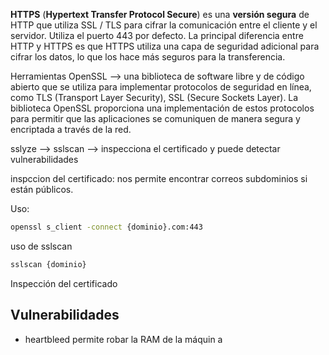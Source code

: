 
**HTTPS** (**Hypertext Transfer Protocol Secure**) es una **versión segura** de HTTP que utiliza SSL / TLS para cifrar la comunicación entre el cliente y el servidor. Utiliza el puerto 443 por defecto. La principal diferencia entre HTTP y HTTPS es que HTTPS utiliza una capa de seguridad adicional para cifrar los datos, lo que los hace más seguros para la transferencia.

Herramientas
OpenSSL --> una biblioteca de software libre y de código abierto que se utiliza para implementar protocolos de seguridad en línea, como TLS (Transport Layer Security), SSL (Secure Sockets Layer). La biblioteca OpenSSL proporciona una implementación de estos protocolos para permitir que las aplicaciones se comuniquen de manera segura y encriptada a través de la red.

sslyze -->
sslscan --> inspecciona el certificado y puede detectar vulnerabilidades 

inspccion del certificado:
nos permite encontrar correos subdominios si están públicos.

Uso:
```sh fold:"Connexion con openssl"
openssl s_client -connect {dominio}.com:443
```


uso de sslscan
```sh fold:"uso0 de sslscan"
sslscan {dominio}
```



Inspección del certificado


## Vulnerabilidades
- heartbleed permite robar la RAM de la máquin a

